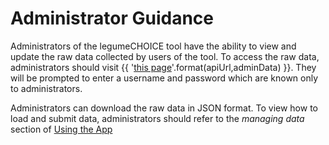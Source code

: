 # Administrator Guidance

Administrators of the legumeCHOICE tool have the ability to view and update the raw data collected by users of the tool. To access the raw data, administrators should visit {{ '[this page]({}{})'.format(apiUrl,adminData) }}. They will be prompted to enter a username and password which are known only to administrators.

Administrators can download the raw data in JSON format. To view how to load and submit data, administrators should refer to the _managing data_ section of [Using the App](legume-choice-app.md)
